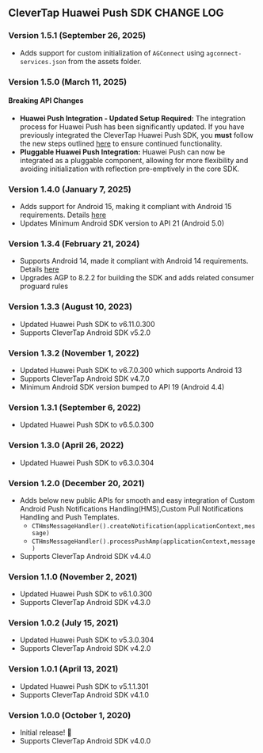 ## CleverTap Huawei Push SDK CHANGE LOG

### Version 1.5.1 (September 26, 2025)
* Adds support for custom initialization of `AGConnect` using `agconnect-services.json` from the assets folder.

### Version 1.5.0 (March 11, 2025)

#### Breaking API Changes
*   **Huawei Push Integration - Updated Setup Required:** The integration process for Huawei Push has been significantly updated. If you have previously integrated the CleverTap Huawei Push SDK, you **must** follow the new steps outlined [here](https://developer.clevertap.com/docs/clevertap-huawei-push-integration) to ensure continued functionality.
*   **Pluggable Huawei Push Integration:** Huawei Push can now be integrated as a pluggable component, allowing for more flexibility and avoiding initialization with reflection pre-emptively in the core SDK.

### Version 1.4.0 (January 7, 2025)
* Adds support for Android 15, making it compliant with Android 15 requirements. Details [here](https://developer.android.com/about/versions/15/summary)
* Updates Minimum Android SDK version to API 21 (Android 5.0)

### Version 1.3.4 (February 21, 2024)
* Supports Android 14, made it compliant with Android 14 requirements. Details [here](https://developer.android.com/about/versions/14/summary)
* Upgrades AGP to 8.2.2 for building the SDK and adds related consumer proguard rules

### Version 1.3.3 (August 10, 2023)
* Updated Huawei Push SDK to v6.11.0.300
* Supports CleverTap Android SDK v5.2.0

### Version 1.3.2 (November 1, 2022)
* Updated Huawei Push SDK to v6.7.0.300 which supports Android 13
* Supports CleverTap Android SDK v4.7.0
* Minimum Android SDK version bumped to API 19 (Android 4.4)

### Version 1.3.1 (September 6, 2022)
* Updated Huawei Push SDK to v6.5.0.300

### Version 1.3.0 (April 26, 2022)
* Updated Huawei Push SDK to v6.3.0.304

### Version 1.2.0 (December 20, 2021)
* Adds below new public APIs for smooth and easy integration of Custom Android Push Notifications Handling(HMS),Custom Pull Notifications Handling and Push Templates.
  * `CTHmsMessageHandler().createNotification(applicationContext,message)`
  * `CTHmsMessageHandler().processPushAmp(applicationContext,message)`
* Supports CleverTap Android SDK v4.4.0

### Version 1.1.0 (November 2, 2021)
* Updated Huawei Push SDK to v6.1.0.300
* Supports CleverTap Android SDK v4.3.0

### Version 1.0.2 (July 15, 2021)
* Updated Huawei Push SDK to v5.3.0.304
* Supports CleverTap Android SDK v4.2.0

### Version 1.0.1 (April 13, 2021)
* Updated Huawei Push SDK to v5.1.1.301
* Supports CleverTap Android SDK v4.1.0

### Version 1.0.0 (October 1, 2020)
* Initial release! 🎉
* Supports CleverTap Android SDK v4.0.0